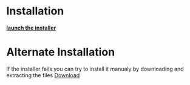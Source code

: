 # Installation #
**[launch the installer](http://jweatherwatch.googlecode.com/files/installer.jnlp)**

# Alternate Installation #
If the installer fails you can try to install it manualy by downloading and extracting the files
[Download](http://code.google.com/p/jweatherwatch/downloads/list)